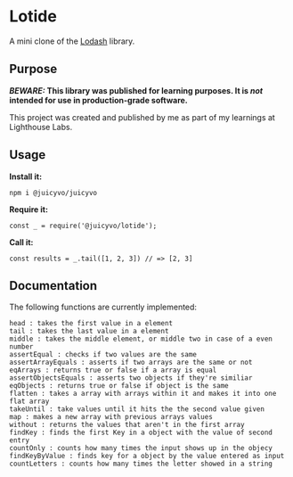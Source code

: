 # Lotide

A mini clone of the [Lodash](https://lodash.com) library.

## Purpose

**_BEWARE:_ This library was published for learning purposes. It is _not_ intended for use in production-grade software.**

This project was created and published by me as part of my learnings at Lighthouse Labs. 

## Usage

**Install it:**

`npm i @juicyvo/juicyvo`

**Require it:**

`const _ = require('@juicyvo/lotide');`

**Call it:**

`const results = _.tail([1, 2, 3]) // => [2, 3]`

## Documentation

The following functions are currently implemented:

  `head : takes the first value in a element`  
  `tail : takes the last value in a element`    
  `middle : takes the middle element, or middle two in case of a even number`  
  `assertEqual : checks if two values are the same`  
  `assertArrayEquals : asserts if two arrays are the same or not`  
  `eqArrays : returns true or false if a array is equal`  
  `assertObjectsEquals : asserts two objects if they're similiar`  
  `eqObjects : returns true or false if object is the same`  
  `flatten : takes a array with arrays within it and makes it into one flat array`  
  `takeUntil : take values until it hits the the second value given`  
  `map : makes a new array with previous arrays values`  
  `without : returns the values that aren't in the first array`  
  `findKey : finds the first Key in a object with the value of second entry`  
  `countOnly : counts how many times the input shows up in the objecy`  
  `findKeyByValue : finds key for a object by the value entered as input`  
  `countLetters : counts how many times the letter showed in a string`  